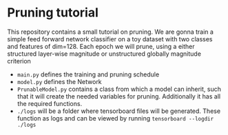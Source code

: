 # Pruning tutorial

This repository contains a small tutorial on pruning.
We are gonna train a simple feed forward network classifier on a toy dataset with two classes and features of dim=128.
Each epoch we will prune, using  a either structured layer-wise magnitude or unstructured globally magnitude criterion

- `main.py` defines the training and pruning schedule
- `model.py` defines the Network
- `PrunableModel.py` contains a class from which a model can inherit, such that it will create the needed variables for pruning. Additionally it has all the required functions.
- `./logs` will be a folder where tensorboard files will be generated. These function as logs and can be viewed by running `tensorboard --logdir ./logs`
 